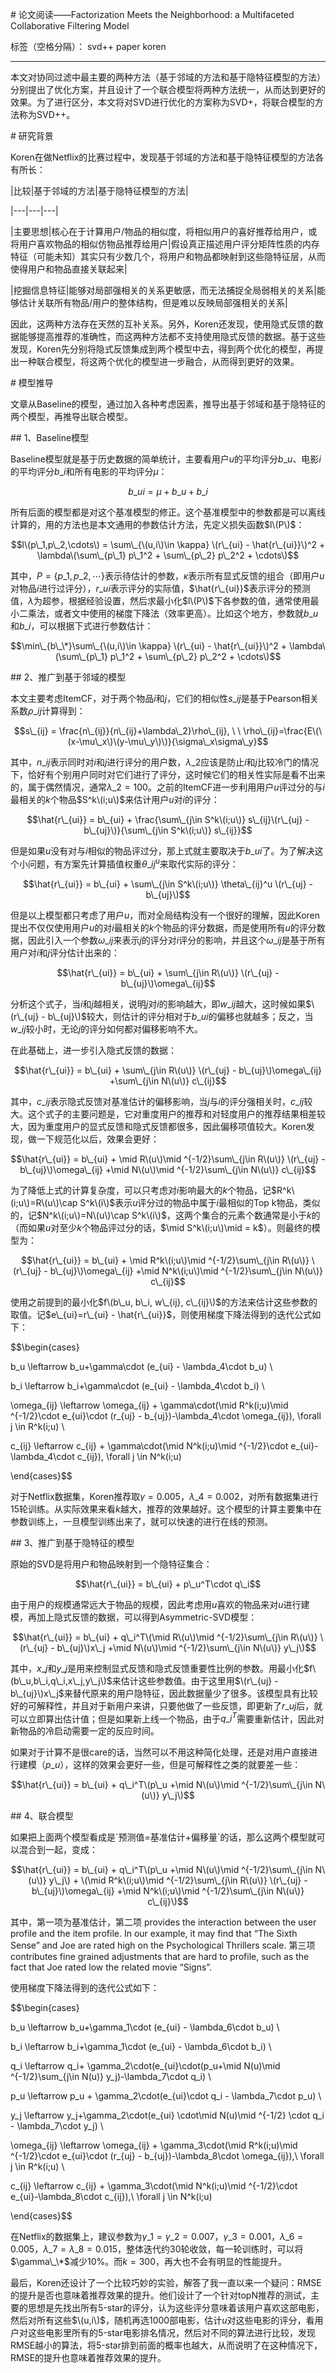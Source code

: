\# 论文阅读——Factorization Meets the Neighborhood: a Multifaceted Collaborative Filtering Model



标签（空格分隔）： svd++ paper koren



---



本文对协同过滤中最主要的两种方法（基于邻域的方法和基于隐特征模型的方法）分别提出了优化方案，并且设计了一个联合模型将两种方法统一，从而达到更好的效果。为了进行区分，本文将对SVD进行优化的方案称为SVD+，将联合模型的方法称为SVD++。



\# 研究背景



Koren在做Netflix的比赛过程中，发现基于邻域的方法和基于隐特征模型的方法各有所长：



\|比较\|基于邻域的方法\|基于隐特征模型的方法\|

\|---\|---\|---\|

\|主要思想\|核心在于计算用户/物品的相似度，将相似用户的喜好推荐给用户，或将用户喜欢物品的相似仿物品推荐给用户\|假设真正描述用户评分矩阵性质的内存特征（可能未知）其实只有少数几个，将用户和物品都映射到这些隐特征层，从而使得用户和物品直接关联起来\|

\|挖掘信息特征\|能够对局部强相关的关系更敏感，而无法捕捉全局弱相关的关系\|能够估计关联所有物品/用户的整体结构，但是难以反映局部强相关的关系\|



因此，这两种方法存在天然的互补关系。另外，Koren还发现，使用隐式反馈的数据能够提高推荐的准确性，而这两种方法都不支持使用隐式反馈的数据。基于这些发现，Koren先分别将隐式反馈集成到两个模型中去，得到两个优化的模型，再提出一种联合模型，将这两个优化的模型进一步融合，从而得到更好的效果。



\# 模型推导



文章从Baseline的模型，通过加入各种考虑因素，推导出基于邻域和基于隐特征的两个模型，再推导出联合模型。



\#\# 1、Baseline模型



Baseline模型就是基于历史数据的简单统计，主要看用户$u$的平均评分$b\_u$、电影$i$的平均评分$b\_i$和所有电影的平均评分$\mu$：

$$b\_{ui} = \mu + b\_u + b\_i$$

所有后面的模型都是对这个基准模型的修正。这个基准模型中的参数都是可以离线计算的，用的方法也是本文通用的参数估计方法，先定义损失函数$l\(P\)$：



$$l\(p\_1,p\_2,\cdots\) = \sum\_{\(u,i\)\in \kappa} \(r\_{ui} - \hat{r\_{ui}}\)^2 + \lambda\(\sum\_{p\_1} p\_1^2 + \sum\_{p\_2} p\_2^2 + \cdots\)$$



其中，$P=\{p\_1,p\_2,\cdots\}$表示待估计的参数，$\kappa$表示所有显式反馈的组合（即用户$u$对物品$i$进行过评分），$r\_{ui}$表示评分的实际值，$\hat{r\_{ui}}$表示评分的预测值，$\lambda$为超参，根据经验设置，然后求最小化$l\(P\)$下各参数的值，通常使用最小二乘法，或者文中使用的梯度下降法（效率更高）。比如这个地方，参数就$b\_u$和$b\_i$，可以根据下式进行参数估计：



$$\min\_{b\_\*}\sum\_{\(u,i\)\in \kappa} \(r\_{ui} - \hat{r\_{ui}}\)^2 + \lambda\(\sum\_{p\_1} p\_1^2 + \sum\_{p\_2} p\_2^2 + \cdots\)$$



\#\# 2、推广到基于邻域的模型

本文主要考虑ItemCF，对于两个物品$i$和$j$，它们的相似性$s\_{ij}$是基于Pearson相关系数$\rho\_{ij}$计算得到：



$$s\_{ij} = \frac{n\_{ij}}{n\_{ij}+\lambda\_2}\rho\_{ij}, \ \ \rho\_{ij}=\frac{E\(\(x-\mu\_x\)\(y-\mu\_y\)\)}{\sigma\_x\sigma\_y}$$



其中，$n\_{ij}$表示同时对$i$和$j$进行评分的用户数，$\lambda\_2$应该是防止$i$和$j$比较冷门的情况下，恰好有个别用户同时对它们进行了评分，这时候它们的相关性实际是看不出来的，属于偶然情况，通常$\lambda\_2=100$。之前的ItemCF进一步利用用户$u$评过分的与$i$最相关的$k$个物品$S^k\(i;u\)$来估计用户$u$对$i$的评分：



$$\hat{r\_{ui}} = b\_{ui} + \frac{\sum\_{j\in S^k\(i;u\)} s\_{ij}\(r\_{uj} - b\_{uj}\)}{\sum\_{j\in S^k\(i;u\)} s\_{ij}}$$



但是如果$u$没有对与$i$相似的物品评过分，那上式就主要取决于$b\_{ui}$了。为了解决这个小问题，有方案先计算插值权重$\theta\_{ij}^u$来取代实际的评分：



$$\hat{r\_{ui}} = b\_{ui} + \sum\_{j\in S^k\(i;u\)} \theta\_{ij}^u \(r\_{uj} - b\_{uj}\)$$



但是以上模型都只考虑了用户$u$，而对全局结构没有一个很好的理解，因此Koren提出不仅仅使用用户$u$的对$i$最相关的$k$个物品的评分数据，而是使用所有$u$的评分数据，因此引入一个参数$\omega\_{ij}$来表示$j$的评分对$i$评分的影响，并且这个$\omega\_{ij}$是基于所有用户对$i$和$j$评分估计出来的：



$$\hat{r\_{ui}} = b\_{ui} + \sum\_{j\in R\(u\)} \(r\_{uj} - b\_{uj}\)\omega\_{ij}$$



分析这个式子，当$i$和$j$越相关，说明$j$对$i$的影响越大，即$w\_{ij}$越大，这时候如果$\(r\_{uj} - b\_{uj}\)$较大，则估计的评分相对于$b\_{ui}$的偏移也就越多；反之，当$w\_{ij}$较小时，无论$j$的评分如何都对偏移影响不大。



在此基础上，进一步引入隐式反馈的数据：



$$\hat{r\_{ui}} = b\_{ui} + \sum\_{j\in R\(u\)} \(r\_{uj} - b\_{uj}\)\omega\_{ij} +\sum\_{j\in N\(u\)} c\_{ij}$$



其中，$c\_{ij}$表示隐式反馈对基准估计的偏移影响，当$j$与$i$的评分强相关时，$c\_{ij}$较大。这个式子的主要问题是，它对重度用户的推荐和对轻度用户的推荐结果相差较大，因为重度用户的显式反馈和隐式反馈都很多，因此偏移项值较大。Koren发现，做一下规范化以后，效果会更好：



$$\hat{r\_{ui}} = b\_{ui} + \mid R\(u\)\mid ^{-1/2}\sum\_{j\in R\(u\)} \(r\_{uj} - b\_{uj}\)\omega\_{ij} +\mid N\(u\)\mid ^{-1/2}\sum\_{j\in N\(u\)} c\_{ij}$$



为了降低上式的计算复杂度，可以只考虑对$i$影响最大的$k$个物品，记$R^k\(i;u\)=R\(u\)\cap S^k\(i\)$表示$u$评分过的物品中属于$i$最相似的Top k物品，类似的，记$N^k\(i;u\)=N\(u\)\cap S^k\(i\)$，这两个集合的元素个数通常是小于$k$的（而如果$u$对至少$k$个物品评过分的话，$\mid S^k\(i;u\)\mid = k$）。则最终的模型为：



$$\hat{r\_{ui}} = b\_{ui} + \mid R^k\(i;u\)\mid ^{-1/2}\sum\_{j\in R\(u\)} \(r\_{uj} - b\_{uj}\)\omega\_{ij} +\mid N^k\(i;u\)\mid ^{-1/2}\sum\_{j\in N\(u\)} c\_{ij}$$



使用之前提到的最小化$f\(b\_u, b\_i, w\_{ij}, c\_{ij}\)$的方法来估计这些参数的取值。记$e\_{ui}=r\_{ui} - \hat{r\_{ui}}$，则使用梯度下降法得到的迭代公式如下：

$$\begin{cases}

b\_u \leftarrow b\_u+\gamma\cdot \(e\_{ui} - \lambda\_4\cdot b\_u\) \\

b\_i \leftarrow b\_i+\gamma\cdot \(e\_{ui} - \lambda\_4\cdot b\_i\) \\

\omega\_{ij} \leftarrow \omega\_{ij} + \gamma\cdot\(\mid R^k\(i;u\)\mid ^{-1/2}\cdot e\_{ui}\cdot \(r\_{uj} - b\_{uj}\)-\lambda\_4\cdot \omega\_{ij}\), \forall j \in R^k\(i;u\) \\

c\_{ij} \leftarrow c\_{ij} + \gamma\cdot\(\mid N^k\(i;u\)\mid ^{-1/2}\cdot e\_{ui}-\lambda\_4\cdot c\_{ij}\), \forall j \in N^k\(i;u\)

\end{cases}$$



对于Netflix数据集，Koren推荐取$\gamma=0.005$，$\lambda\_4=0.002$，对所有数据集进行15轮训练。从实际效果来看$k$越大，推荐的效果越好。这个模型的计算主要集中在参数训练上，一旦模型训练出来了，就可以快速的进行在线的预测。



\#\# 3、推广到基于隐特征的模型



原始的SVD是将用户和物品映射到一个隐特征集合：



$$\hat{r\_{ui}} = b\_{ui} + p\_u^T\cdot q\_i$$



由于用户的规模通常远大于物品的规模，因此考虑用$u$喜欢的物品来对$u$进行建模，再加上隐式反馈的数据，可以得到Asymmetric-SVD模型：



$$\hat{r\_{ui}} = b\_{ui} + q\_i^T\(\mid R\(u\)\mid ^{-1/2}\sum\_{j\in R\(u\)} \(r\_{uj} - b\_{uj}\)x\_j +\mid N\(u\)\mid ^{-1/2}\sum\_{j\in N\(u\)} y\_j\)$$



其中，$x\_j$和$y\_j$是用来控制显式反馈和隐式反馈重要性比例的参数。用最小化$f\(b\_u,b\_i,q\_i,x\_j,y\_j\)$来估计这些参数值。由于这里用$\(r\_{uj} - b\_{uj}\)x\_j$来替代原来的用户隐特征，因此数据量少了很多。该模型具有比较好的可解释性，并且对于新用户来讲，只要他做了一些反馈，即更新了$r\_{uj}$后，就可以立即算出估计值；但是如果新上线一个物品，由于$q\_i^T$需要重新估计，因此对新物品的冷启动需要一定的反应时间。



如果对于计算不是很care的话，当然可以不用这种简化处理，还是对用户直接进行建模（$p\_u$），这样的效果会更好一些，但是可解释性之类的就要差一些：



$$\hat{r\_{ui}} = b\_{ui} + q\_i^T\(p\_u +\mid N\(u\)\mid ^{-1/2}\sum\_{j\in N\(u\)} y\_j\)$$



\#\# 4、联合模型

如果把上面两个模型看成是\`预测值=基准估计+偏移量\`的话，那么这两个模型就可以混合到一起，变成：



$$\hat{r\_{ui}} = b\_{ui} + q\_i^T\(p\_u +\mid N\(u\)\mid ^{-1/2}\sum\_{j\in N\(u\)} y\_j\) + \(\mid R^k\(i;u\)\mid ^{-1/2}\sum\_{j\in R\(u\)} \(r\_{uj} - b\_{uj}\)\omega\_{ij} +\mid N^k\(i;u\)\mid ^{-1/2}\sum\_{j\in N\(u\)} c\_{ij}\)$$



其中，第一项为基准估计，第二项 provides the interaction between the user profile and the item profile. In our example, it may find that “The Sixth Sense” and Joe are rated high on the Psychological Thrillers scale. 第三项 contributes fine grained adjustments that are hard to profile, such as the fact that Joe rated low the related movie “Signs”.



使用梯度下降法得到的迭代公式如下：

$$\begin{cases}

b\_u \leftarrow b\_u+\gamma\_1\cdot \(e\_{ui} - \lambda\_6\cdot b\_u\) \\

b\_i \leftarrow b\_i+\gamma\_1\cdot \(e\_{ui} - \lambda\_6\cdot b\_i\) \\

q\_i \leftarrow q\_i+ \gamma\_2\cdot\(e\_{ui}\cdot\(p\_u+\mid N\(u\)\mid ^{-1/2}\sum\_{j\in N\(u\)} y\_j\)-\lambda\_7\cdot q\_i\) \\

p\_u \leftarrow p\_u + \gamma\_2\cdot\(e\_{ui}\cdot q\_i - \lambda\_7\cdot p\_u\) \\

y\_j \leftarrow y\_j+\gamma\_2\cdot\(e\_{ui} \cdot\mid N\(u\)\mid ^{-1/2} \cdot q\_i - \lambda\_7\cdot y\_j\) \\

\omega\_{ij} \leftarrow \omega\_{ij} + \gamma\_3\cdot\(\mid R^k\(i;u\)\mid ^{-1/2}\cdot e\_{ui}\cdot \(r\_{uj} - b\_{uj}\)-\lambda\_8\cdot \omega\_{ij}\),\ \forall j \in R^k\(i;u\) \\

c\_{ij} \leftarrow c\_{ij} + \gamma\_3\cdot\(\mid N^k\(i;u\)\mid ^{-1/2}\cdot e\_{ui}-\lambda\_8\cdot c\_{ij}\),\ \forall j \in N^k\(i;u\)

\end{cases}$$



在Netflix的数据集上，建议参数为$\gamma\_1=\gamma\_2=0.007$，$\gamma\_3=0.001$，$\lambda\_6=0.005$，$\lambda\_7=\lambda\_8=0.015$，整体迭代约30轮收敛，每一轮训练时，可以将$\gamma\_\*$减少10%。而$k=300$，再大也不会有明显的性能提升。



最后，Koren还设计了一个比较巧妙的实验，解答了我一直以来一个疑问：RMSE的提升是否也意味着推荐效果的提升。他们设计了一个针对topN推荐的测试，主要的思想是先找出所有5-star的评分，认为这些评分意味着该用户喜欢这部电影，然后对所有这些$\(u,i\)$，随机再选1000部电影，估计$u$对这些电影的评分，看用户对这些电影里所有的5-star电影排名情况，然后对不同的算法进行比较，发现RMSE越小的算法，将5-star排到前面的概率也越大，从而说明了在这种情况下，RMSE的提升也意味着推荐效果的提升。

